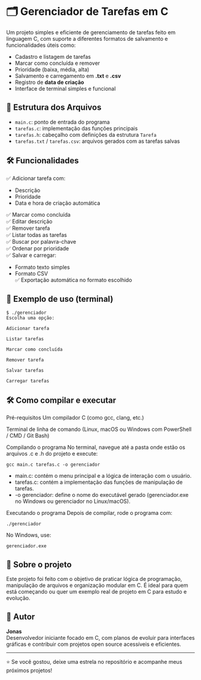 # 🗂️ Gerenciador de Tarefas em C

Um projeto simples e eficiente de gerenciamento de tarefas feito em linguagem C, com suporte a diferentes formatos de salvamento e funcionalidades úteis como:

- Cadastro e listagem de tarefas
- Marcar como concluída e remover
- Prioridade (baixa, média, alta)
- Salvamento e carregamento em **.txt** e **.csv**
- Registro de **data de criação**
- Interface de terminal simples e funcional

## 📂 Estrutura dos Arquivos

- `main.c`: ponto de entrada do programa
- `tarefas.c`: implementação das funções principais
- `tarefas.h`: cabeçalho com definições da estrutura `Tarefa`
- `tarefas.txt` / `tarefas.csv`: arquivos gerados com as tarefas salvas

## 🛠️ Funcionalidades

✅ Adicionar tarefa com:
- Descrição  
- Prioridade  
- Data e hora de criação automática  

✅ Marcar como concluída  
✅ Editar descrição  
✅ Remover tarefa  
✅ Listar todas as tarefas  
✅ Buscar por palavra-chave  
✅ Ordenar por prioridade  
✅ Salvar e carregar:
- Formato texto simples
- Formato CSV  
✅ Exportação automática no formato escolhido  

## 💾 Exemplo de uso (terminal)

```
$ ./gerenciador
Escolha uma opção:

Adicionar tarefa

Listar tarefas

Marcar como concluída

Remover tarefa

Salvar tarefas

Carregar tarefas
```

## 🛠️ Como compilar e executar

Pré-requisitos
Um compilador C (como gcc, clang, etc.)

Terminal de linha de comando (Linux, macOS ou Windows com PowerShell / CMD / Git Bash)

Compilando o programa
No terminal, navegue até a pasta onde estão os arquivos .c e .h do projeto e execute:
```
gcc main.c tarefas.c -o gerenciador
```

- main.c: contém o menu principal e a lógica de interação com o usuário.
- tarefas.c: contém a implementação das funções de manipulação de tarefas.
- -o gerenciador: define o nome do executável gerado (gerenciador.exe no Windows ou gerenciador no Linux/macOS).

Executando o programa
Depois de compilar, rode o programa com:

```
./gerenciador
```

No Windows, use:

```
gerenciador.exe
```

## 📌 Sobre o projeto

Este projeto foi feito com o objetivo de praticar lógica de programação, manipulação de arquivos e organização modular em C. É ideal para quem está começando ou quer um exemplo real de projeto em C para estudo e evolução.


## 🧠 Autor

**Jonas**  
Desenvolvedor iniciante focado em C, com planos de evoluir para interfaces gráficas e contribuir com projetos open source acessíveis e eficientes.

---

⭐ Se você gostou, deixe uma estrela no repositório e acompanhe meus próximos projetos!
